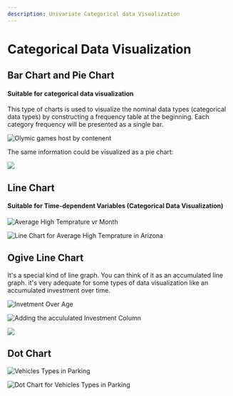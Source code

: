 ```yaml
---
description: Univariate Categorical data Visualization
---
```


# Categorical Data Visualization

## Bar Chart and Pie Chart

#### Suitable for categorical data visualization



This type of charts is used to visualize the nominal data types \(categorical data types\) by constructing a frequency table at the beginning. Each category frequency will be presented as a single bar.

![Olymic games host by contenent](../.gitbook/assets/1%20%289%29.jpg)

The same information could be visualized as a pie chart:

![](../.gitbook/assets/1.jpg)

## Line Chart

#### Suitable for Time-dependent Variables \(Categorical Data Visualization\)

![Average High Temprature vr Month](../.gitbook/assets/1%20%285%29.jpg)

![Line Chart for Average High Temprature in Arizona](../.gitbook/assets/1%20%2813%29.jpg)

## Ogive Line Chart

It's a special kind of line graph. You can think of it as an accumulated line graph. it's very adequate for some types of data visualization like an accumulated investment over time.

![Invetment Over Age](../.gitbook/assets/1%20%2811%29.jpg)

![Adding the accululated Investment Column](../.gitbook/assets/2.jpg)

![](../.gitbook/assets/3.jpg)

## Dot Chart

![Vehicles Types in Parking](../.gitbook/assets/1%20%2817%29.jpg)

![Dot Chart for Vehicles Types in Parking](../.gitbook/assets/2%20%282%29.jpg)

